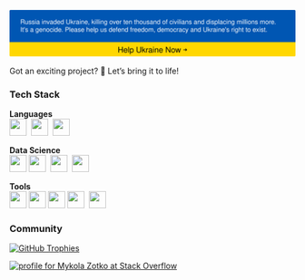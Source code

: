 [![Stand With Ukraine](https://raw.githubusercontent.com/vshymanskyy/StandWithUkraine/main/banner2-direct.svg)](https://vshymanskyy.github.io/StandWithUkraine/)

Got an exciting project? 🚀 Let’s bring it to life!

### Tech Stack

**Languages**  
<img src="https://cdn.jsdelivr.net/gh/devicons/devicon/icons/python/python-original.svg" width="30" height="30"/>&nbsp;
<img src="https://cdn.jsdelivr.net/gh/devicons/devicon/icons/java/java-original.svg" width="30" height="30"/>&nbsp;
<img src="https://cdn.jsdelivr.net/gh/devicons/devicon/icons/javascript/javascript-original.svg" width="30" height="30"/>

**Data Science**  
<img src="https://cdn.jsdelivr.net/gh/devicons/devicon/icons/pandas/pandas-original.svg" width="30" height="30"/>
<img src="https://cdn.jsdelivr.net/gh/devicons/devicon/icons/numpy/numpy-original.svg" width="30" height="30"/>&nbsp;
<img src="https://cdn.jsdelivr.net/gh/devicons/devicon/icons/tensorflow/tensorflow-original.svg" width="30" height="30"/>&nbsp;
<img src="https://cdn.jsdelivr.net/gh/devicons/devicon/icons/scikitlearn/scikitlearn-original.svg" width="30" height="30"/>&nbsp;

**Tools**  
<img src="https://cdn.jsdelivr.net/gh/devicons/devicon/icons/vscode/vscode-original.svg" width="30" height="30"/>
<img src="https://cdn.jsdelivr.net/gh/devicons/devicon/icons/pycharm/pycharm-original.svg" width="30" height="30"/>
<img src="https://cdn.jsdelivr.net/gh/devicons/devicon/icons/jupyter/jupyter-original.svg" width="30" height="30"/>
<img src="https://cdn.jsdelivr.net/gh/devicons/devicon/icons/docker/docker-original.svg" width="30" height="30"/>&nbsp;
<img src="https://cdn.jsdelivr.net/gh/devicons/devicon/icons/github/github-original.svg" width="30" height="30"/>

### Community
[![GitHub Trophies](https://github-profile-trophy.vercel.app/?username=zotko&rank=-C,-?&margin-w=15)](https://github.com/zotko)

<a href="https://stackoverflow.com/users/8973620/mykola-zotko">
  <img src="https://stackoverflow.com/users/flair/8973620.png" width="208" height="58" alt="profile for Mykola Zotko at Stack Overflow" title="profile for Mykola Zotko at Stack Overflow">
</a>
